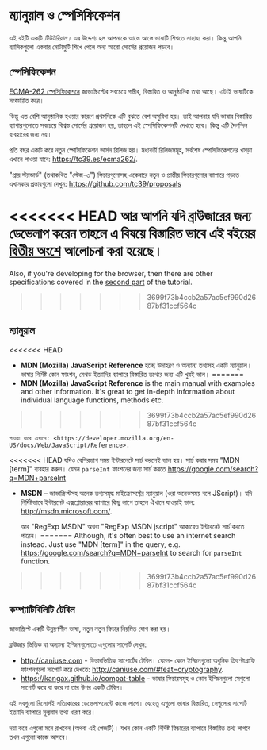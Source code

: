 
# ম্যানুয়াল ও স্পেসিফিকেশন

এই বইটি একটি _টিউটরিয়াল।_ এর উদ্দেশ্য হল আপনাকে আস্তে আস্তে ভাষাটি শিখতে সাহায্য করা। কিন্তু আপনি ব্যাসিকগুলো একবার মোটামুটি শিখে গেলে অন্য আরো সোর্সের প্রয়োজন পড়বে।

## স্পেসিফিকেশন

[ECMA-262 স্পেসিফিকেশনে](https://www.ecma-international.org/publications/standards/Ecma-262.htm) জাভাস্ক্রিপ্টের সবচেয়ে গভীর, বিস্তারিত ও আনুষ্ঠানিক তথ্য আছে। এটাই ভাষাটিকে সংজ্ঞায়িত করে।

কিন্তু এত বেশি আনুষ্ঠানিক হওয়ার কারণে প্রথমদিকে এটি বুঝতে বেশ অসুবিধা হয়। তাই আপনার যদি ভাষার বিস্তারিত ব্যাপারগুলোতে সবচেয়ে বিশ্বস্ত সোর্সের প্রয়োজন হয়, তাহলে এই স্পেসিফিকেশনটি দেখতে হবে। কিন্তু এটি দৈনন্দিন ব্যবহারের জন্য নয়।

প্রতি বছর একটি করে নতুন স্পেসিফিকেশন ভার্সন রিলিজ হয়। মধ্যবর্তী রিলিজসমূহ, সর্বশেষ স্পেসিফিকেশনের খসড়া এখানে পাওয়া যাবে: <https://tc39.es/ecma262/>.

"প্রায় স্ট্যান্ডার্ড" (তথাকথিত "স্টেজ-৩") ফিচারগুলোসহ একেবারে নতুন ও প্রান্তীয় ফিচারগুলোর ব্যাপারে পড়তে এখানকার প্রস্তাবগুলো দেখুন: <https://github.com/tc39/proposals>

<<<<<<< HEAD
আর আপনি যদি ব্রাউজারের জন্য ডেভেলাপ করেন তাহলে এ বিষয়ে বিস্তারিত ভাবে এই বইয়ের [দ্বিতীয় অংশে](info:browser-environment) আলোচনা করা হয়েছে।
=======
Also, if you're developing for the browser, then there are other specifications covered in the [second part](info:browser-environment) of the tutorial.
>>>>>>> 3699f73b4ccb2a57ac5ef990d2687bf31ccf564c

## ম্যানুয়াল

<<<<<<< HEAD
- **MDN (Mozilla) JavaScript Reference** হচ্ছে উদাহরণ ও অন্যান্য তথ্যসহ একটি ম্যানুয়াল। ভাষার নির্দিষ্ট কোন ফাংশন, মেথড ইত্যাদির ব্যাপারে বিস্তারিত তথ্যের জন্য এটি খুবই ভাল।
=======
- **MDN (Mozilla) JavaScript Reference** is the main manual with examples and other information. It's great to get in-depth information about individual language functions, methods etc.
>>>>>>> 3699f73b4ccb2a57ac5ef990d2687bf31ccf564c

    পাওয়া যাবে এখানে: <https://developer.mozilla.org/en-US/docs/Web/JavaScript/Reference>.

<<<<<<< HEAD
    যদিও বেশিরভাগ সময় ইন্টারনেটে সার্চ করলেই ভাল হয়। সার্চ করার সময় "MDN [term]" ব্যবহার করুন। যেমন `parseInt` ফাংশনের জন্য সার্চ করতে <https://google.com/search?q=MDN+parseInt>


* **MSDN** – জাভাস্ক্রিপ্টসহ অনেক তথ্যসমৃদ্ধ মাইক্রোসফ্টের ম্যানুয়াল (ওরা অনেকসময় বলে JScript)। যদি নির্দিষ্টভাবে ইন্টারনেট এক্সপ্লোরারের ব্যাপারে কিছু লাগে তাহলে ঐখানে যাওয়াই ভাল: <http://msdn.microsoft.com/>.

    আর "RegExp MSDN" অথবা "RegExp MSDN jscript" আকারেও ইন্টারনেট সার্চ করতে পারেন।
=======
Although, it's often best to use an internet search instead. Just use "MDN [term]" in the query, e.g. <https://google.com/search?q=MDN+parseInt> to search for `parseInt` function.
>>>>>>> 3699f73b4ccb2a57ac5ef990d2687bf31ccf564c

## কম্প্যাটিবিলিটি টেবিল

জাভাস্ক্রিপ্ট একটি উন্নয়ণশীল ভাষা, নতুন নতুন ফিচার নিয়মিত যোগ করা হয়।

ব্রাউজার ভিত্তিক বা অন্যান্য ইন্জিনগুলোতে এগুলোর সাপোর্ট দেখুন:

- <http://caniuse.com> - ফিচারভিত্তিক সাপোর্টের টেবিল। যেমন- কোন ইন্জিনগুলো অধুনিক ক্রিপ্টোগ্রাফি ফাংশনগুলো সাপোর্ট করে দেখতে: <http://caniuse.com/#feat=cryptography>.
- <https://kangax.github.io/compat-table> - ভাষার ফিচারসমূহ ও কোন ইন্জিনগুলো সেগুলো সাপোর্ট করে বা করে না তার উপর একটি টেবিল।

এই সবগুলো রিসোর্সই সত্যিকারের ডেভেলাপমেন্টে কাজে লাগে। যেহেতু এগুলো ভাষার বিস্তারিত, সেগুলোর সাপোর্ট ইত্যাদি ব্যাপারে মূল্যবান তথ্য ধারণ করে।

দয়া করে এগুলো মনে রাখবেন (অথবা এই পেজটি)। যখন কোন একটি নির্দিষ্ট ফিচারের ব্যাপারে বিস্তারিত তথ্য লাগবে তখন এগুলো কাজে আসবে।
